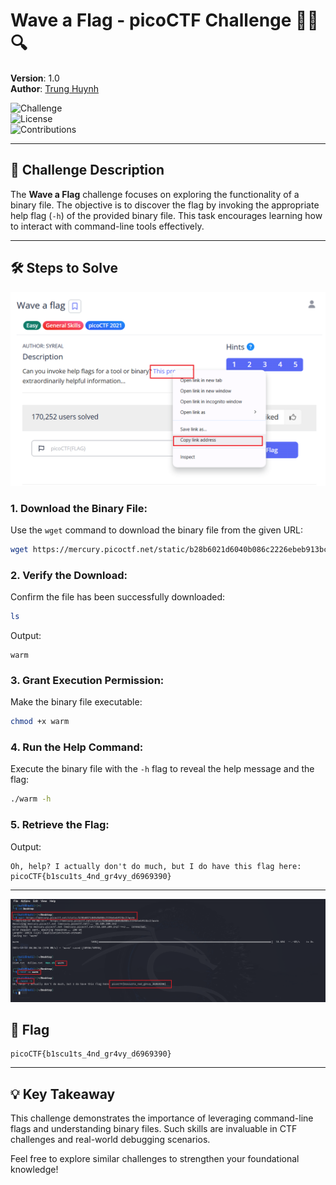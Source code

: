 # Wave a Flag - picoCTF Challenge 🏴‍☠️🔍

**Version**: 1.0  
**Author**: [Trung Huynh](https://www.linkedin.com/in/trung-huynh-chi-pc01/)  

![Challenge](https://img.shields.io/badge/Challenge-Type-blue?style=for-the-badge&logo=gnu-bash&logoColor=white)  
![License](https://img.shields.io/badge/License-MIT-green?style=for-the-badge&logo=open-source-initiative&logoColor=white)  
![Contributions](https://img.shields.io/badge/Contributions-Welcome-orange?style=for-the-badge&logo=github&logoColor=white)  

---


## 📜 Challenge Description
The **Wave a Flag** challenge focuses on exploring the functionality of a binary file. The objective is to discover the flag by invoking the appropriate help flag (`-h`) of the provided binary file. This task encourages learning how to interact with command-line tools effectively.

---

## 🛠️ Steps to Solve
![Local Image](img/WaveAFlag/h1.png "Wave a Flag Challenge")

### 1. **Download the Binary File:**
   Use the `wget` command to download the binary file from the given URL:
   ```bash
   wget https://mercury.picoctf.net/static/b28b6021d6040b086c2226ebeb913bc2/warm
   ```

### 2. **Verify the Download:**
   Confirm the file has been successfully downloaded:
   ```bash
   ls
   ```
   Output:
   ```
   warm
   ```

### 3. **Grant Execution Permission:**
   Make the binary file executable:
   ```bash
   chmod +x warm
   ```

### 4. **Run the Help Command:**
   Execute the binary file with the `-h` flag to reveal the help message and the flag:
   ```bash
   ./warm -h
   ```

### 5. **Retrieve the Flag:**
   Output:
   ```
   Oh, help? I actually don't do much, but I do have this flag here: picoCTF{b1scu1ts_4nd_gr4vy_d6969390}
   ```

---

![Local Image](img/WaveAFlag/h2.png "Wave a Flag Challenge")

## 🎯 Flag
```
picoCTF{b1scu1ts_4nd_gr4vy_d6969390}
```

---

## 💡 Key Takeaway
This challenge demonstrates the importance of leveraging command-line flags and understanding binary files. Such skills are invaluable in CTF challenges and real-world debugging scenarios.

Feel free to explore similar challenges to strengthen your foundational knowledge!

